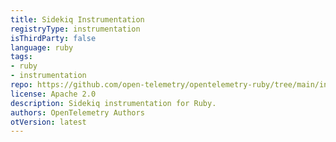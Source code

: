 ```yaml
---
title: Sidekiq Instrumentation
registryType: instrumentation
isThirdParty: false
language: ruby
tags:
- ruby
- instrumentation
repo: https://github.com/open-telemetry/opentelemetry-ruby/tree/main/instrumentation/sidekiq
license: Apache 2.0
description: Sidekiq instrumentation for Ruby.
authors: OpenTelemetry Authors
otVersion: latest
---
```

